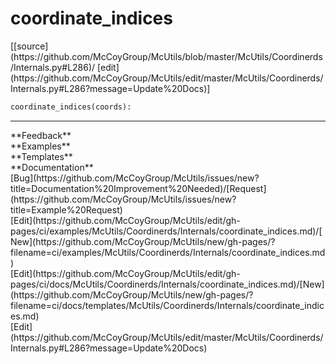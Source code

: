 # <a id="McUtils.Coordinerds.Internals.coordinate_indices">coordinate_indices</a>
<div class="docs-source-link" markdown="1">
[[source](https://github.com/McCoyGroup/McUtils/blob/master/McUtils/Coordinerds/Internals.py#L286)/
[edit](https://github.com/McCoyGroup/McUtils/edit/master/McUtils/Coordinerds/Internals.py#L286?message=Update%20Docs)]
</div>

```python
coordinate_indices(coords): 
```













---


<div markdown="1" class="text-secondary">
<div class="container">
  <div class="row">
   <div class="col" markdown="1">
**Feedback**   
</div>
   <div class="col" markdown="1">
**Examples**   
</div>
   <div class="col" markdown="1">
**Templates**   
</div>
   <div class="col" markdown="1">
**Documentation**   
</div>
   <div class="col" markdown="1">
   
</div>
   <div class="col" markdown="1">
   
</div>
   <div class="col" markdown="1">
   
</div>
</div>
  <div class="row">
   <div class="col" markdown="1">
[Bug](https://github.com/McCoyGroup/McUtils/issues/new?title=Documentation%20Improvement%20Needed)/[Request](https://github.com/McCoyGroup/McUtils/issues/new?title=Example%20Request)   
</div>
   <div class="col" markdown="1">
[Edit](https://github.com/McCoyGroup/McUtils/edit/gh-pages/ci/examples/McUtils/Coordinerds/Internals/coordinate_indices.md)/[New](https://github.com/McCoyGroup/McUtils/new/gh-pages/?filename=ci/examples/McUtils/Coordinerds/Internals/coordinate_indices.md)   
</div>
   <div class="col" markdown="1">
[Edit](https://github.com/McCoyGroup/McUtils/edit/gh-pages/ci/docs/McUtils/Coordinerds/Internals/coordinate_indices.md)/[New](https://github.com/McCoyGroup/McUtils/new/gh-pages/?filename=ci/docs/templates/McUtils/Coordinerds/Internals/coordinate_indices.md)   
</div>
   <div class="col" markdown="1">
[Edit](https://github.com/McCoyGroup/McUtils/edit/master/McUtils/Coordinerds/Internals.py#L286?message=Update%20Docs)   
</div>
   <div class="col" markdown="1">
   
</div>
   <div class="col" markdown="1">
   
</div>
   <div class="col" markdown="1">
   
</div>
</div>
</div>
</div>